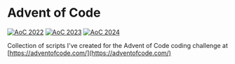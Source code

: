 # Advent of Code
[![AoC 2022](https://img.shields.io/badge/2022-★_14-44cc11)](https://adventofcode.com/2022)
[![AoC 2023](https://img.shields.io/badge/2023-★_4-44cc11)](https://adventofcode.com/2023)
[![AoC 2024](https://img.shields.io/badge/2024-★_2-44cc11)](https://adventofcode.com/2024)

Collection of scripts I've created for the Advent of Code coding challenge at
[https://adventofcode.com/](https://adventofcode.com/)

